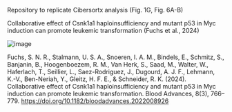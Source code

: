 Repository to replicate Cibersortx analysis (Fig. 1G, Fig. 6A-B) 

Collaborative effect of Csnk1a1 haploinsufficiency and mutant p53 in Myc induction can promote leukemic transformation (Fuchs et al., 2024)


![image](https://github.com/mms100/Bulk_MDS/assets/60142059/3d1aaceb-893b-4892-8a9a-265bae641e97)


Fuchs, S. N. R., Stalmann, U. S. A., Snoeren, I. A. M., Bindels, E., Schmitz, S., Banjanin, B., Hoogenboezem, R. M., Van Herk, S., Saad, M., Walter, W., Haferlach, T., Seillier, L., Saez-Rodriguez, J., Dugourd, A. J. F., Lehmann, K.-V., Ben-Neriah, Y., Gleitz, H. F. E., & Schneider, R. K. (2024). Collaborative effect of Csnk1a1 haploinsufficiency and mutant p53 in Myc induction can promote leukemic transformation. Blood Advances, 8(3), 766–779. https://doi.org/10.1182/bloodadvances.2022008926


